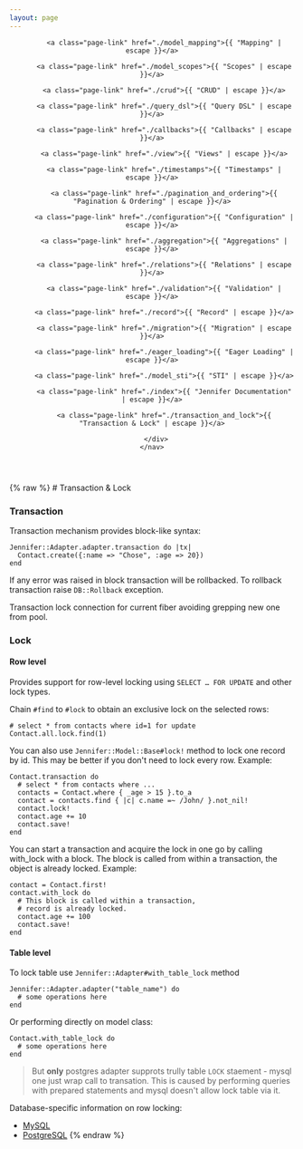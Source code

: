 ```yaml
---
layout: page
---
```

<header class="site-header" role="banner">
  <div class="wrapper">
    <nav class="site-nav">
      <div class="trigger">
        
          <a class="page-link" href="./model_mapping">{{ "Mapping" | escape }}</a>
        
          <a class="page-link" href="./model_scopes">{{ "Scopes" | escape }}</a>
        
          <a class="page-link" href="./crud">{{ "CRUD" | escape }}</a>
        
          <a class="page-link" href="./query_dsl">{{ "Query DSL" | escape }}</a>
        
          <a class="page-link" href="./callbacks">{{ "Callbacks" | escape }}</a>
        
          <a class="page-link" href="./view">{{ "Views" | escape }}</a>
        
          <a class="page-link" href="./timestamps">{{ "Timestamps" | escape }}</a>
        
          <a class="page-link" href="./pagination_and_ordering">{{ "Pagination & Ordering" | escape }}</a>
        
          <a class="page-link" href="./configuration">{{ "Configuration" | escape }}</a>
        
          <a class="page-link" href="./aggregation">{{ "Aggregations" | escape }}</a>
        
          <a class="page-link" href="./relations">{{ "Relations" | escape }}</a>
        
          <a class="page-link" href="./validation">{{ "Validation" | escape }}</a>
        
          <a class="page-link" href="./record">{{ "Record" | escape }}</a>
        
          <a class="page-link" href="./migration">{{ "Migration" | escape }}</a>
        
          <a class="page-link" href="./eager_loading">{{ "Eager Loading" | escape }}</a>
        
          <a class="page-link" href="./model_sti">{{ "STI" | escape }}</a>
        
          <a class="page-link" href="./index">{{ "Jennifer Documentation" | escape }}</a>
        
          <a class="page-link" href="./transaction_and_lock">{{ "Transaction & Lock" | escape }}</a>
        
      </div>
    </nav>
  </div>
</header>
{% raw %}
# Transaction & Lock

### Transaction

Transaction mechanism provides block-like syntax:

```crystal
Jennifer::Adapter.adapter.transaction do |tx|
  Contact.create({:name => "Chose", :age => 20})
end
```

If any error was raised in block transaction will be rollbacked. To rollback transaction raise `DB::Rollback` exception.

Transaction lock connection for current fiber avoiding grepping new one from pool.

### Lock

#### Row level

Provides support for row-level locking using `SELECT … FOR UPDATE` and other lock types.

Chain `#find` to `#lock` to obtain an exclusive lock on the selected rows:

```crystal
# select * from contacts where id=1 for update
Contact.all.lock.find(1)
```

You can also use `Jennifer::Model::Base#lock!` method to lock one record by id. This may be better if you don't need to lock every row. Example:

```crystal
Contact.transaction do
  # select * from contacts where ...
  contacts = Contact.where { _age > 15 }.to_a
  contact = contacts.find { |c| c.name =~ /John/ }.not_nil!
  contact.lock!
  contact.age += 10
  contact.save!
end
```

You can start a transaction and acquire the lock in one go by calling with_lock with a block. The block is called from within a transaction, the object is already locked. Example:

```crystal
contact = Contact.first!
contact.with_lock do
  # This block is called within a transaction,
  # record is already locked.
  contact.age += 100
  contact.save!
end
```

#### Table level

To lock table use `Jennifer::Adapter#with_table_lock` method

```crystal
Jennifer::Adapter.adapter("table_name") do 
  # some operations here
end
```

Or performing directly on model class:

```crystal
Contact.with_table_lock do
  # some operations here
end
```

> But **only** postgres adapter supprots trully table `LOCK` staement - mysql one just wrap call to transation. This is caused by performing queries with prepared statements and mysql doesn't allow lock table via it.

Database-specific information on row locking:
- [MySQL](http://dev.mysql.com/doc/refman/5.7/en/innodb-locking-reads.html)
- [PostgreSQL](http://www.postgresql.org/docs/current/interactive/sql-select.html#SQL-FOR-UPDATE-SHARE)
{% endraw %}
